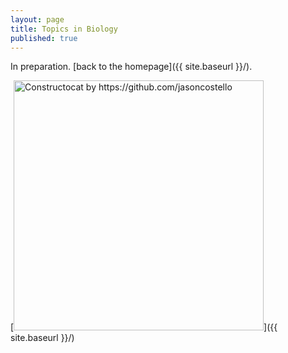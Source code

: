 ```yaml
---
layout: page
title: Topics in Biology
published: true
---
```

<meta name="viewport" content="width=device-width, initial-scale=1.0">
In preparation. [back to the homepage]({{ site.baseurl }}/).

[<img src="{{ site.baseurl }}/images/404.jpg" alt="Constructocat by https://github.com/jasoncostello" style="width: 400px;"/>]({{ site.baseurl }}/)


